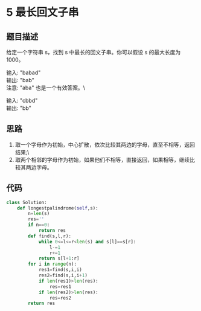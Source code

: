 # 5 最长回文子串

## 题目描述

给定一个字符串 s，找到 s 中最长的回文子串。你可以假设 s 的最大长度为 1000。

输入: "babad"\
输出: "bab"\
注意: "aba" 也是一个有效答案。\

输入: "cbbd"\
输出: "bb"

## 思路

1. 取一个字母作为初始，中心扩散，依次比较其两边的字母，直至不相等，返回结果;\
2. 取两个相邻的字母作为初始，如果他们不相等，直接返回，如果相等，继续比较其两边字母。

## 代码

```Python
class Solution:
    def longestpalindrome(self,s):
        n=len(s)
        res=''
        if n==0:
            return res
        def find(s,l,r):
            while 0<=l<=r<len(s) and s[l]==s[r]:
                l-=1
                r+=1
            return s[l+1:r]
        for i in range(n):
            res1=find(s,i,i)
            res2=find(s,i,i+1)
            if len(res1)>len(res):
                res=res1
            if len(res2)>len(res):
                res=res2
        return res
            
```
